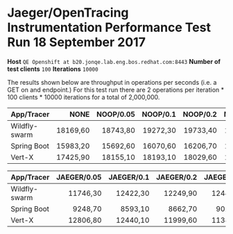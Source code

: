 # Jaeger/OpenTracing Instrumentation Performance Test Run 18 September 2017

**Host** `QE Openshift at b20.jonqe.lab.eng.bos.redhat.com:8443`
**Number of test clients** `100`
**Iterations** `10000`

The results shown below are throughput in operations per seconds (i.e. a GET on and endpoint.)  For this test run there are 2 operations per iteration * 100 clients * 10000 iterations for a total of 2,000,000. 

| App/Tracer|NONE| NOOP/0.05| NOOP/0.1 | NOOP/0.2 | NOOP/1.0 |
| ------------- | -----:|-----:|-----:|-----:|-----:|
| Wildfly-swarm|18169,60|18743,80|19272,30|19733,40|18823,40|
| Spring Boot|15983,20|15692,60|16070,60|16206,70|16117,70| 
| Vert-X|17425,90|18155,10|18193,10|18029,60|17822,00|

| App/Tracer|JAEGER/0.05|JAEGER/0.1|JAEGER/0.2|JAEGER/1.0|
| ------------- | -----:|-----:|-----:|-----:|
| Wildfly-swarm|11746,30|12422,30|12249,90|12441,90|  
| Spring Boot|9248,70|8593,10|8662,70|9026,60| 
| Vert-X|12806,80|12440,10|11999,60|11389,70|


